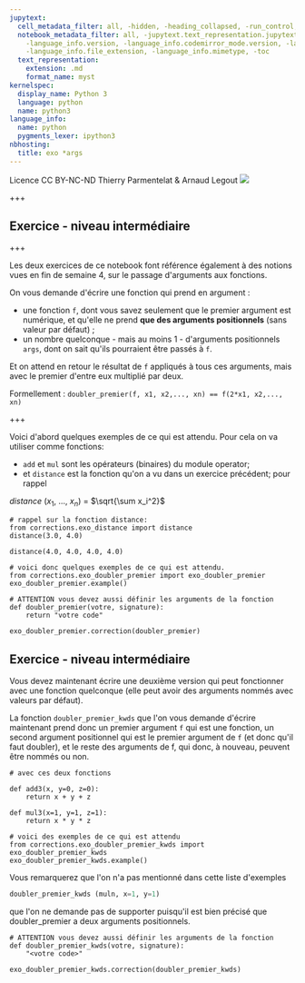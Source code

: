 ```yaml
---
jupytext:
  cell_metadata_filter: all, -hidden, -heading_collapsed, -run_control, -trusted
  notebook_metadata_filter: all, -jupytext.text_representation.jupytext_version, -jupytext.text_representation.format_version,
    -language_info.version, -language_info.codemirror_mode.version, -language_info.codemirror_mode,
    -language_info.file_extension, -language_info.mimetype, -toc
  text_representation:
    extension: .md
    format_name: myst
kernelspec:
  display_name: Python 3
  language: python
  name: python3
language_info:
  name: python
  pygments_lexer: ipython3
nbhosting:
  title: exo *args
---
```


<div class="licence">
<span>Licence CC BY-NC-ND</span>
<span>Thierry Parmentelat &amp; Arnaud Legout</span>
<span><img src="media/both-logos-small-alpha.png" /></span>
</div>

+++

## Exercice - niveau intermédiaire

+++

Les deux exercices de ce notebook font référence également à des notions vues en fin de semaine 4, sur le passage d'arguments aux fonctions.

On vous demande d'écrire une fonction qui prend en argument :

 * une fonction `f`, dont vous savez seulement que le premier argument est numérique, et qu'elle ne prend **que des arguments positionnels** (sans valeur par défaut) ;
 * un nombre quelconque - mais au moins 1 - d'arguments positionnels `args`, dont on sait qu'ils pourraient être passés à `f`.
 
Et on attend en retour le résultat de `f` appliqués à tous ces arguments, mais avec le premier d'entre eux multiplié par deux.

Formellement : `doubler_premier(f, x1, x2,..., xn) == f(2*x1, x2,..., xn)`

+++

Voici d'abord quelques exemples de ce qui est attendu. Pour cela on va utiliser comme fonctions:

* `add` et `mul` sont les opérateurs (binaires) du module operator;
* et `distance` est la fonction qu'on a vu dans un exercice précédent; pour rappel

$distance$ ($x_1$, ..., $x_n$) = $\sqrt{\sum x_i^2}$

```{code-cell} ipython3
# rappel sur la fonction distance:
from corrections.exo_distance import distance
distance(3.0, 4.0)
```

```{code-cell} ipython3
distance(4.0, 4.0, 4.0, 4.0)
```

```{code-cell} ipython3
# voici donc quelques exemples de ce qui est attendu.
from corrections.exo_doubler_premier import exo_doubler_premier
exo_doubler_premier.example()
```

```{code-cell} ipython3
# ATTENTION vous devez aussi définir les arguments de la fonction
def doubler_premier(votre, signature):
    return "votre code"
```

```{code-cell} ipython3
exo_doubler_premier.correction(doubler_premier)
```

## Exercice - niveau intermédiaire

Vous devez maintenant écrire une deuxième version qui peut fonctionner avec une fonction quelconque (elle peut avoir des arguments nommés avec valeurs par défaut).

La fonction `doubler_premier_kwds` que l'on vous demande d'écrire maintenant prend donc un premier argument `f` qui est une fonction, un second argument positionnel qui est le premier argument de `f` (et donc qu'il faut doubler), et le reste des arguments de f, qui donc, à nouveau, peuvent être nommés ou non.

```{code-cell} ipython3
# avec ces deux fonctions

def add3(x, y=0, z=0):
    return x + y + z

def mul3(x=1, y=1, z=1):
    return x * y * z
```

```{code-cell} ipython3
# voici des exemples de ce qui est attendu
from corrections.exo_doubler_premier_kwds import exo_doubler_premier_kwds
exo_doubler_premier_kwds.example()
```

Vous remarquerez que l'on n'a pas mentionné dans cette liste d'exemples

```python
doubler_premier_kwds (muln, x=1, y=1)
```
   
que l'on ne demande pas de supporter puisqu'il est bien précisé que doubler_premier a deux arguments positionnels.

```{code-cell} ipython3
# ATTENTION vous devez aussi définir les arguments de la fonction
def doubler_premier_kwds(votre, signature):
    "<votre code>"
```

```{code-cell} ipython3
exo_doubler_premier_kwds.correction(doubler_premier_kwds)
```
